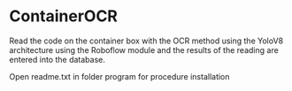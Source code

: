 # ContainerOCR
Read the code on the container box with the OCR method using the YoloV8 architecture using the Roboflow module and the results of the reading are entered into the database.

Open readme.txt in folder program for procedure installation
